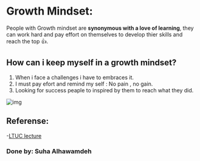# Growth Mindset:

People with Growth mindset are **synonymous with a love of learning**, 
they can work hard and pay effort on themselves to develop thier skills and reach the top :+1:.

## How can i keep myself in a growth mindset?
1. When i face a challenges i have to embraces it.
2. I must pay efort and remind my self : No pain , no gain.
3. Looking for success peaple to inspired by them to reach what they did. 

![img](https://3kllhk1ibq34qk6sp3bhtox1-wpengine.netdna-ssl.com/wp-content/uploads/NewGrowthMindset2.png)



## Referense:
-[LTUC lecture ](https://www.atlassian.com/blog/inside-atlassian/growth-mindset)


### Done by: Suha Alhawamdeh


